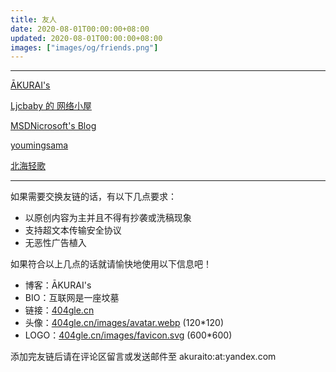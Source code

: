 ```yaml
---
title: 友人
date: 2020-08-01T00:00:00+08:00
updated: 2020-08-01T00:00:00+08:00
images: ["images/og/friends.png"]
---
```

<!--more-->
---

[ĀKURAI's](https://404gle.cn/)

[Ljcbaby 的 网络小屋](https://blog.ljcbaby.top/)

[MSDNicrosoft's Blog](https://msdnicrosoft.cn/)

[youmingsama](https://youmingsama.cn/)

[北海轻歌](https://4op.top/)

---

如果需要交换友链的话，有以下几点要求：

- 以原创内容为主并且不得有抄袭或洗稿现象
- 支持超文本传输安全协议
- 无恶性广告植入

如果符合以上几点的话就请愉快地使用以下信息吧！

- 博客：ĀKURAI's
- BIO：互联网是一座坟墓
- 链接：[404gle.cn](https://404gle.cn/)
- 头像：[404gle.cn/images/avatar.webp](https://404gle.cn/images/avatar.webp) (120*120)
- LOGO：[404gle.cn/images/favicon.svg](https://404gle.cn/images/favicon.svg) (600*600)

添加完友链后请在评论区留言或发送邮件至 akuraito:at:yandex.com
